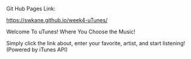 Git Hub Pages Link:

https://swkane.github.io/week4-uTunes/

Welcome To uTunes! Where You Choose the Music!

Simply click the link about, enter your favorite, artist, and start listening!
(Powered by iTunes API)
